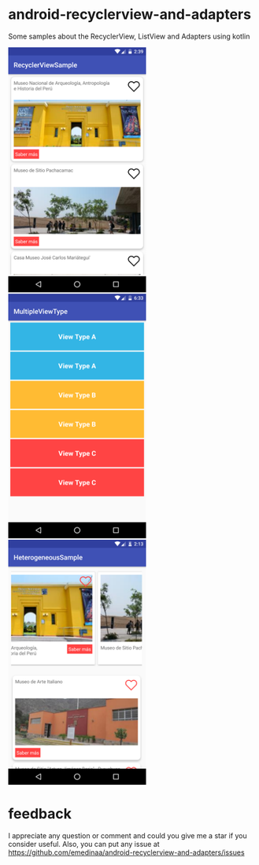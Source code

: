 # android-recyclerview-and-adapters
Some samples about the RecyclerView, ListView and Adapters using kotlin

<img src="screenshot.png" alt="screenshot" width="280"/> <img src="multiple_screenshot.png" alt="screenshot" width="280"/> <img src="heterogeneous_screenshot.png" alt="screenshot" width="280"/>


# feedback

I appreciate any question or comment and could you give me a star if you consider useful. Also, you can put any issue at https://github.com/emedinaa/android-recyclerview-and-adapters/issues

